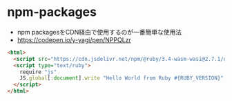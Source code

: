 # npm-packages

* npm packagesをCDN経由で使用するのが一番簡単な使用法
* https://codepen.io/y-yagi/pen/NPPQLzr

```html
<html>
  <script src="https://cdn.jsdelivr.net/npm/@ruby/3.4-wasm-wasi@2.7.1/dist/browser.script.iife.js"></script>
  <script type="text/ruby">
    require "js"
    JS.global[:document].write "Hello World from Ruby #{RUBY_VERSION}"
  </script>
</html>
```
